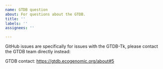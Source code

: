 ```yaml
---
name: GTDB question
about: For questions about the GTDB.
title: ''
labels: ''
assignees: ''

---
```


GitHub issues are specifically for issues with the GTDB-Tk, please contact the GTDB team directly instead:

GTDB contact:
https://gtdb.ecogenomic.org/about#5
